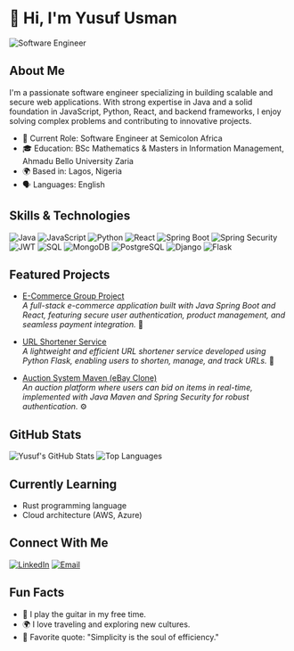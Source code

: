# 👋 Hi, I'm Yusuf Usman
![Software Engineer](https://img.shields.io/badge/Software%20Engineer-blue?style=for-the-badge&logo=appveyor&logoColor=white)

## About Me

I'm a passionate software engineer specializing in building scalable and secure web applications. With strong expertise in Java and a solid foundation in JavaScript, Python, React, and backend frameworks, I enjoy solving complex problems and contributing to innovative projects.

- 💼 Current Role: Software Engineer at Semicolon Africa
- 🎓 Education: BSc Mathematics & Masters in Information Management, Ahmadu Bello University Zaria
- 🌍 Based in: Lagos, Nigeria
- 🗣️ Languages: English

## Skills & Technologies

![Java](https://img.shields.io/badge/Java-ED8B00?style=for-the-badge&logo=java&logoColor=white)
![JavaScript](https://img.shields.io/badge/JavaScript-F7DF1E?style=for-the-badge&logo=javascript&logoColor=black)
![Python](https://img.shields.io/badge/Python-3776AB?style=for-the-badge&logo=python&logoColor=white)
![React](https://img.shields.io/badge/React-20232A?style=for-the-badge&logo=react&logoColor=61DAFB)
![Spring Boot](https://img.shields.io/badge/Spring%20Boot-6DB33F?style=for-the-badge&logo=springboot&logoColor=white)
![Spring Security](https://img.shields.io/badge/Spring%20Security-6DB33F?style=for-the-badge&logo=spring&logoColor=white)
![JWT](https://img.shields.io/badge/JWT-black?style=for-the-badge&logo=JSON%20web%20tokens)
![SQL](https://img.shields.io/badge/SQL-4479A1?style=for-the-badge&logo=postgresql&logoColor=white)
![MongoDB](https://img.shields.io/badge/MongoDB-47A248?style=for-the-badge&logo=mongodb&logoColor=white)
![PostgreSQL](https://img.shields.io/badge/PostgreSQL-336791?style=for-the-badge&logo=postgresql&logoColor=white)
![Django](https://img.shields.io/badge/Django-092E20?style=for-the-badge&logo=django&logoColor=white)
![Flask](https://img.shields.io/badge/Flask-000000?style=for-the-badge&logo=flask&logoColor=white)

## Featured Projects

- [E-Commerce Group Project](https://github.com/yusufusmahn/E-Commerce-Group-Project)  
  _A full-stack e-commerce application built with Java Spring Boot and React, featuring secure user authentication, product management, and seamless payment integration._ 🚀

- [URL Shortener Service](https://github.com/yusufusmahn/URL-Shortner-Service)  
  _A lightweight and efficient URL shortener service developed using Python Flask, enabling users to shorten, manage, and track URLs._ 🔗

- [Auction System Maven (eBay Clone)](https://github.com/yusufusmahn/AuctionSystemMaven-Ebay)  
  _An auction platform where users can bid on items in real-time, implemented with Java Maven and Spring Security for robust authentication._ ⚙️

## GitHub Stats

![Yusuf's GitHub Stats](https://github-readme-stats.vercel.app/api?username=yusufusmahn&show_icons=true&theme=radical)
![Top Languages](https://github-readme-stats.vercel.app/api/top-langs/?username=yusufusmahn&layout=compact&theme=radical)

## Currently Learning

- Rust programming language
- Cloud architecture (AWS, Azure)

## Connect With Me

[![LinkedIn](https://img.shields.io/badge/LinkedIn-0077B5?style=for-the-badge&logo=linkedin&logoColor=white)](https://linkedin.com/in/yusuf-usman-625193218)
[![Email](https://img.shields.io/badge/Email-D14836?style=for-the-badge&logo=gmail&logoColor=white)](mailto:yusuf.usman1003@gmail.com)

## Fun Facts

- 🎸 I play the guitar in my free time.
- 🌍 I love traveling and exploring new cultures.
- 🧩 Favorite quote: "Simplicity is the soul of efficiency."





<!--
**yusufusmahn/yusufUsmahn** is a ✨ _special_ ✨ repository because its `README.md` (this file) appears on your GitHub profile.

Here are some ideas to get you started:

- 🔭 I’m currently working on ...
- 🌱 I’m currently learning ...
- 👯 I’m looking to collaborate on ...
- 🤔 I’m looking for help with ...
- 💬 Ask me about ...
- 📫 How to reach me: ...
- 😄 Pronouns: ...
- ⚡ Fun fact: ...
-->
